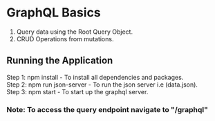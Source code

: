 # GraphQL Basics

1. Query data using the Root Query Object.
2. CRUD Operations from mutations.

## Running the Application

Step 1: npm install - To install all dependencies and packages. <br/>
Step 2: npm run json-server - To run the json server i.e (data.json).<br/>
Step 3: npm start - To start up the graphql server.<br/>

### Note: To access the query endpoint navigate to "/graphql"

